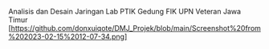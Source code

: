 Analisis dan Desain Jaringan Lab PTIK Gedung FIK UPN Veteran Jawa Timur
[https://github.com/donxuiqote/DMJ_Projek/blob/main/Screenshot%20from%202023-02-15%2012-07-34.png]

